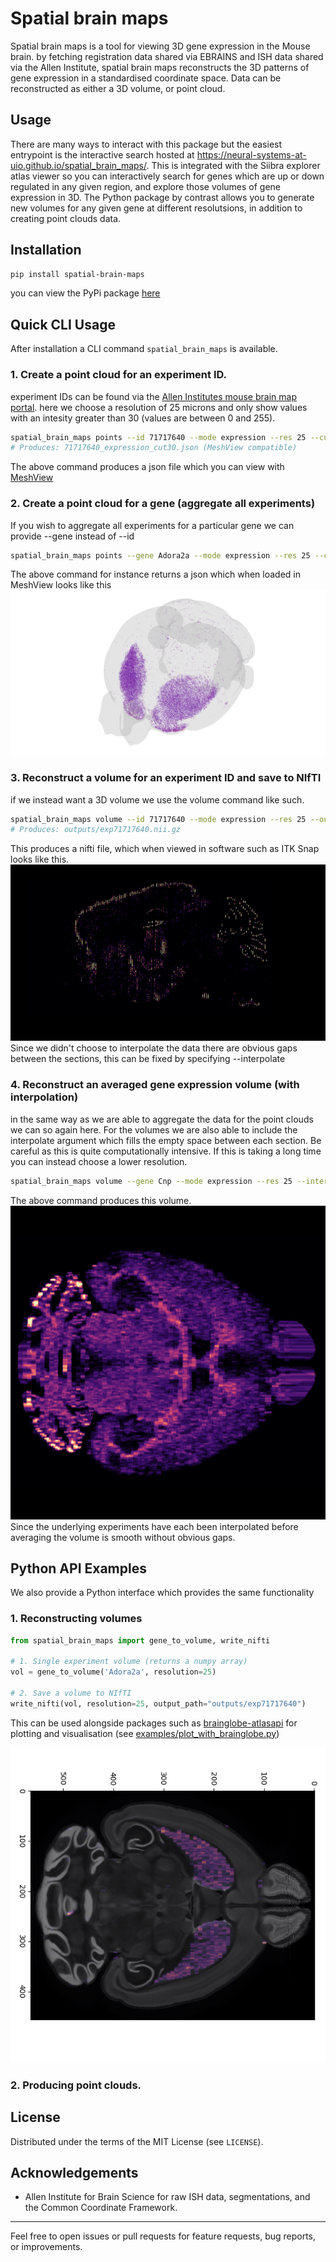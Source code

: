 
# Spatial brain maps

Spatial brain maps is a tool for viewing 3D gene expression in the Mouse brain. by fetching registration data shared via EBRAINS and ISH data shared via the Allen Institute, spatial brain maps reconstructs the 3D patterns of gene expression in a standardised coordinate space. Data can be reconstructed as either a 3D volume, or point cloud. 

## Usage 
There are many ways to interact with this package but the easiest entrypoint is the interactive search hosted at 
https://neural-systems-at-uio.github.io/spatial_brain_maps/. This is integrated with the Siibra explorer atlas viewer so you can interactively search for genes which are up or down regulated in any given region, and explore those volumes of gene expression in 3D. The Python package by contrast allows you to generate new volumes for any given gene at different resolutsions, in addition to creating point clouds data. 
## Installation

```bash
pip install spatial-brain-maps
```
you can view the PyPi package [here](https://pypi.org/project/spatial-brain-maps/) 


## Quick CLI Usage

After installation a CLI command `spatial_brain_maps` is available. 

### 1. Create a point cloud for an experiment ID. 
experiment IDs can be found via the [Allen Institutes mouse brain map portal](https://mouse.brain-map.org). 
here we choose a resolution of 25 microns and only show values with an intesity greater than 30 (values are between 0 and 255).
```bash
spatial_brain_maps points --id 71717640 --mode expression --res 25 --cut 30
# Produces: 71717640_expression_cut30.json (MeshView compatible)
```
The above command produces a json file which you can view with [MeshView](https://meshview.apps.ebrains.eu/?atlas=ABA_Mouse_CCFv3_2017_25um)
### 2. Create a point cloud for a gene (aggregate all experiments)
If you wish to aggregate all experiments for a particular gene we can provide --gene instead of --id
```bash
spatial_brain_maps points --gene Adora2a --mode expression --res 25 --cut 30
```
The above command for instance returns a json which when loaded in MeshView looks like this
![Aggregated Adora2a expression point cloud in MeshView](https://github.com/Neural-Systems-at-UIO/spatial_brain_maps/blob/main/examples/outputs/Adora2a_MeshView.png?raw=true)
### 3. Reconstruct a volume for an experiment ID and save to NIfTI
if we instead want a 3D volume we use the volume command like such. 
```bash
spatial_brain_maps volume --id 71717640 --mode expression --res 25 --out-nifti outputs/exp71717640
# Produces: outputs/exp71717640.nii.gz
```
This produces a nifti file, which when viewed in software such as ITK Snap looks like this.
![a sagittal section through the 71717640 experiment. It contains gaps between slices where there is no data.](https://github.com/Neural-Systems-at-UIO/spatial_brain_maps/blob/main/examples/outputs/sagitall_71717640.png?raw=true)
Since we didn't choose to interpolate the data there are obvious gaps between the sections, this can be fixed by specifying --interpolate

### 4. Reconstruct an averaged gene expression volume (with interpolation)
in the same way as we are able to aggregate the data for the point clouds we can so again here. For the volumes we are also able to include the interpolate argument which fills the empty space between each section. Be careful as this is quite computationally intensive. If this is taking a long time you can instead choose a lower resolution. 
```bash
spatial_brain_maps volume --gene Cnp --mode expression --res 25 --interpolate --out-nifti outputs/Cnp_mean
```
The above command produces this volume. ![a horizontal section through the Cnp gene volume. It is continous containing no gaps between sections](https://github.com/Neural-Systems-at-UIO/spatial_brain_maps/blob/main/examples/outputs/Cnp_horizontal.png?raw=true) Since the underlying experiments have each been interpolated before averaging the volume is smooth without obvious gaps. 
## Python API Examples
We also provide a Python interface which provides the same functionality
### 1. Reconstructing volumes

```python
from spatial_brain_maps import gene_to_volume, write_nifti

# 1. Single experiment volume (returns a numpy array)
vol = gene_to_volume('Adora2a', resolution=25)

# 2. Save a volume to NIfTI 
write_nifti(vol, resolution=25, output_path="outputs/exp71717640")
```
This can be used alongside packages such as [brainglobe-atlasapi](https://github.com/brainglobe/brainatlas-api) for plotting and visualisation (see [examples/plot_with_brainglobe.py](examples/plot_with_brainglobe.py)) 

![A horizontal section through the Adora2 gene on top of a Nissl stained reference template.](https://github.com/Neural-Systems-at-UIO/spatial_brain_maps/blob/main/examples/outputs/Adora2a_horizontal.png?raw=true) 

### 2. Producing point clouds. 


## License

Distributed under the terms of the MIT License  (see `LICENSE`).

## Acknowledgements

- Allen Institute for Brain Science for raw ISH data, segmentations, and the Common Coordinate Framework.


---

Feel free to open issues or pull requests for feature requests, bug reports, or improvements.

